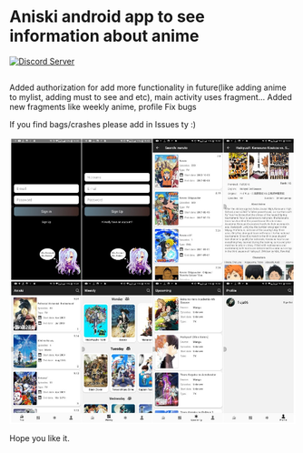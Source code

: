 # Aniski android app to see information about anime

[![Discord Server](https://img.shields.io/discord/460491088004907029.svg?style=flat&logo=discord)](https://discord.gg/bsfEDX)

##

Added authorization for add more functionality in future(like adding anime to mylist, adding must to see and etc), main activity uses fragment...
Added new fragments like weekly anime, profile
Fix bugs


If you find bags/crashes please add in Issues ty :)

![alt text](https://github.com/freja96/aniski_apk/blob/master/UI/full.jpg)

Hope you like it.
